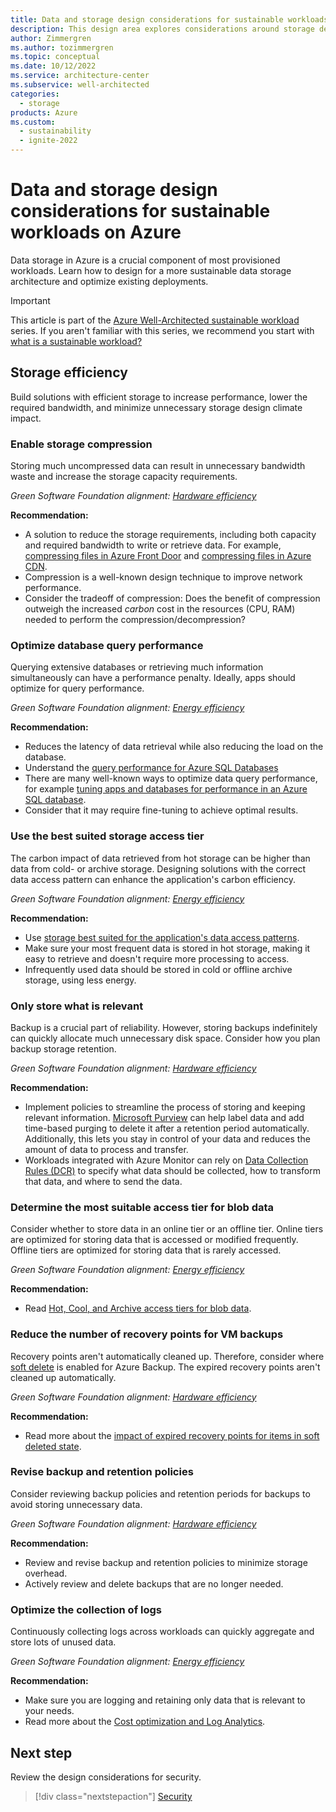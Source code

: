 ```yaml
---
title: Data and storage design considerations for sustainable workloads on Azure
description: This design area explores considerations around storage design for sustainable workloads on Azure.
author: Zimmergren
ms.author: tozimmergren
ms.topic: conceptual
ms.date: 10/12/2022
ms.service: architecture-center
ms.subservice: well-architected
categories: 
  - storage
products: Azure
ms.custom:
  - sustainability
  - ignite-2022
---
```


# Data and storage design considerations for sustainable workloads on Azure

Data storage in Azure is a crucial component of most provisioned workloads. Learn how to design for a more sustainable data storage architecture and optimize existing deployments.

> [!IMPORTANT]
> This article is part of the [Azure Well-Architected sustainable workload](index.yml) series. If you aren't familiar with this series, we recommend you start with [what is a sustainable workload?](sustainability-get-started.md#what-is-a-sustainable-workload)

## Storage efficiency

Build solutions with efficient storage to increase performance, lower the required bandwidth, and minimize unnecessary storage design climate impact.

### Enable storage compression

Storing much uncompressed data can result in unnecessary bandwidth waste and increase the storage capacity requirements.

_Green Software Foundation alignment: [Hardware efficiency](sustainability-design-principles.md#hardware-efficiency)_

**Recommendation:**

- A solution to reduce the storage requirements, including both capacity and required bandwidth to write or retrieve data. For example, [compressing files in Azure Front Door](/azure/frontdoor/standard-premium/how-to-compression) and [compressing files in Azure CDN](/azure/cdn/cdn-improve-performance).
- Compression is a well-known design technique to improve network performance.
- Consider the tradeoff of compression: Does the benefit of compression outweigh the increased _carbon_ cost in the resources (CPU, RAM) needed to perform the compression/decompression?

### Optimize database query performance

Querying extensive databases or retrieving much information simultaneously can have a performance penalty. Ideally, apps should optimize for query performance.

_Green Software Foundation alignment: [Energy efficiency](sustainability-design-principles.md#energy-efficiency)_

**Recommendation:**

- Reduces the latency of data retrieval while also reducing the load on the database.
- Understand the [query performance for Azure SQL Databases](/azure/azure-sql/database/query-performance-insight-use)
- There are many well-known ways to optimize data query performance, for example [tuning apps and databases for performance in an Azure SQL database](/azure/azure-sql/database/performance-guidance).
- Consider that it may require fine-tuning to achieve optimal results.

### Use the best suited storage access tier

The carbon impact of data retrieved from hot storage can be higher than data from cold- or archive storage. Designing solutions with the correct data access pattern can enhance the application's carbon efficiency.

_Green Software Foundation alignment: [Energy efficiency](sustainability-design-principles.md#energy-efficiency)_

**Recommendation:**

- Use [storage best suited for the application's data access patterns](/azure/architecture/guide/design-principles/use-best-data-store).
- Make sure your most frequent data is stored in hot storage, making it easy to retrieve and doesn't require more processing to access.
- Infrequently used data should be stored in cold or offline archive storage, using less energy.

### Only store what is relevant

Backup is a crucial part of reliability. However, storing backups indefinitely can quickly allocate much unnecessary disk space. Consider how you plan backup storage retention.

_Green Software Foundation alignment: [Hardware efficiency](sustainability-design-principles.md#hardware-efficiency)_

**Recommendation:**

- Implement policies to streamline the process of storing and keeping relevant information. [Microsoft Purview](/azure/purview/overview) can help label data and add time-based purging to delete it after a retention period automatically. Additionally, this lets you stay in control of your data and reduces the amount of data to process and transfer.
- Workloads integrated with Azure Monitor can rely on [Data Collection Rules (DCR)](/azure/azure-monitor/essentials/data-collection-rule-overview) to specify what data should be collected, how to transform that data, and where to send the data.

### Determine the most suitable access tier for blob data

Consider whether to store data in an online tier or an offline tier. Online tiers are optimized for storing data that is accessed or modified frequently. Offline tiers are optimized for storing data that is rarely accessed.

_Green Software Foundation alignment: [Energy efficiency](sustainability-design-principles.md#energy-efficiency)_

**Recommendation:**

- Read [Hot, Cool, and Archive access tiers for blob data](/azure/storage/blobs/access-tiers-overview).
  
### Reduce the number of recovery points for VM backups

Recovery points aren't automatically cleaned up. Therefore, consider where [soft delete](/azure/backup/backup-azure-security-feature-cloud) is enabled for Azure Backup. The expired recovery points aren't cleaned up automatically.

_Green Software Foundation alignment: [Hardware efficiency](sustainability-design-principles.md#hardware-efficiency)_

**Recommendation:**

- Read more about the [impact of expired recovery points for items in soft deleted state](/azure/backup/manage-recovery-points#impact-of-expired-recovery-points-for-items-in-soft-deleted-state).

### Revise backup and retention policies

Consider reviewing backup policies and retention periods for backups to avoid storing unnecessary data.

_Green Software Foundation alignment: [Hardware efficiency](sustainability-design-principles.md#hardware-efficiency)_

**Recommendation:**

- Review and revise backup and retention policies to minimize storage overhead.
- Actively review and delete backups that are no longer needed.

### Optimize the collection of logs

Continuously collecting logs across workloads can quickly aggregate and store lots of unused data.

_Green Software Foundation alignment: [Energy efficiency](sustainability-design-principles.md#energy-efficiency)_

**Recommendation:**

- Make sure you are logging and retaining only data that is relevant to your needs.
- Read more about the [Cost optimization and Log Analytics](/azure/architecture/framework/services/monitoring/log-analytics/cost-optimization).

## Next step

Review the design considerations for security.

> [!div class="nextstepaction"]
> [Security](sustainability-security.md)
